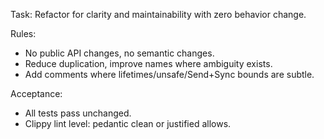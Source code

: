 Task: Refactor for clarity and maintainability with zero behavior change.

Rules:
- No public API changes, no semantic changes.
- Reduce duplication, improve names where ambiguity exists.
- Add comments where lifetimes/unsafe/Send+Sync bounds are subtle.

Acceptance:
- All tests pass unchanged.
- Clippy lint level: pedantic clean or justified allows.
